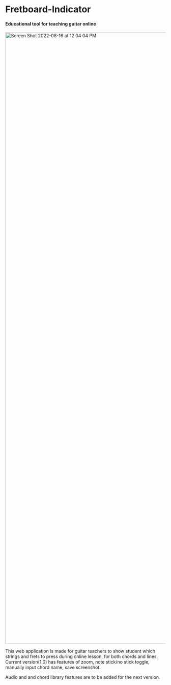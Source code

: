 # Fretboard-Indicator
#### Educational tool for teaching guitar online

<img width="1920" alt="Screen Shot 2022-08-16 at 12 04 04 PM" src="https://user-images.githubusercontent.com/69628701/184789614-b4f7832a-32d8-48cc-81bc-debe73c77564.png">

This web application is made for guitar teachers to show student which strings and frets to press during online lesson, for both chords and lines.
Current version(1.0) has features of zoom, note stick/no stick toggle, manually input chord name, save screenshot.

Audio and and chord library features are to be added for the next version.
